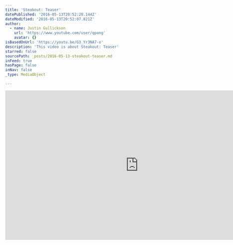```yaml
---
title: 'Steakout: Teaser'
datePublished: '2016-05-13T20:52:28.144Z'
dateModified: '2016-05-13T20:52:07.821Z'
author:
  - name: Justin Gullickson
    url: 'https://www.youtube.com/user/qpang'
    avatar: {}
isBasedOnUrl: 'https://youtu.be/G3_Yr3NA7-o'
description: 'This video is about Steakout: Teaser'
starred: false
sourcePath: _posts/2016-05-13-steakout-teaser.md
inFeed: true
hasPage: false
inNav: false
_type: MediaObject

---
```

<iframe src="https://cdn.embedly.com/widgets/media.html?src=https%3A%2F%2Fwww.youtube.com%2Fembed%2FG3_Yr3NA7-o%3Ffeature%3Doembed&amp;url=http%3A%2F%2Fwww.youtube.com%2Fwatch%3Fv%3DG3_Yr3NA7-o&amp;image=https%3A%2F%2Fi.ytimg.com%2Fvi%2FG3_Yr3NA7-o%2Fhqdefault.jpg&amp;key=b7d04c9b404c499eba89ee7072e1c4f7&amp;type=text%2Fhtml&amp;schema=youtube" width="854" height="480" scrolling="no" frameborder="0" allowfullscreen="" style=""></iframe>
